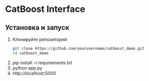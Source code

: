 # CatBoost Interface

## Установка и запуск

1. Клонируйте репозиторий:
   ```bash
   git clone https://github.com/yourusername/catboost_demo.git
   cd catboost_demo
2. pip install -r requirements.txt
3. python app.py
4. http://localhost:5000
